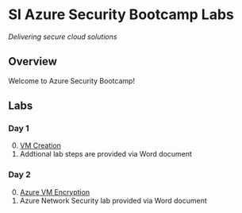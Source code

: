# SI Azure Security Bootcamp Labs
_Delivering secure cloud solutions_

## Overview
Welcome to Azure Security Bootcamp!

## Labs
### Day 1
  0. [VM Creation](labs/day1-labs/day1-vm-build.md)
  1. Addtional lab steps are provided via Word document
  
### Day 2
  0. [Azure VM Encryption](labs/day2-labs/day2-vm-encryption.md)
  1. Azure Network Security lab provided via Word document

